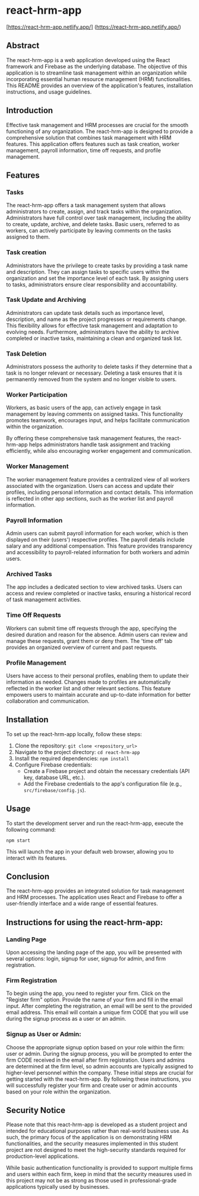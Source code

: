 # react-hrm-app

[https://react-hrm-app.netlify.app/] (https://react-hrm-app.netlify.app/)

## Abstract

The react-hrm-app is a web application developed using the React framework and Firebase as the underlying database. The objective of this application is to streamline task management within an organization while incorporating essential human resource management (HRM) functionalities. This README provides an overview of the application's features, installation instructions, and usage guidelines.

## Introduction

Effective task management and HRM processes are crucial for the smooth functioning of any organization. The react-hrm-app is designed to provide a comprehensive solution that combines task management with HRM features. This application offers features such as task creation, worker management, payroll information, time off requests, and profile management.

## Features

### Tasks

The react-hrm-app offers a task management system that allows administrators to create, assign, and track tasks within the organization. Administrators have full control over task management, including the ability to create, update, archive, and delete tasks. Basic users, referred to as workers, can actively participate by leaving comments on the tasks assigned to them.

### Task creation
Administrators have the privilege to create tasks by providing a task name and description. They can assign tasks to specific users within the organization and set the importance level of each task. By assigning users to tasks, administrators ensure clear responsibility and accountability.

### Task Update and Archiving
Administrators can update task details such as importance level, description, and name as the project progresses or requirements change. This flexibility allows for effective task management and adaptation to evolving needs. Furthermore, administrators have the ability to archive completed or inactive tasks, maintaining a clean and organized task list.

### Task Deletion
Administrators possess the authority to delete tasks if they determine that a task is no longer relevant or necessary. Deleting a task ensures that it is permanently removed from the system and no longer visible to users.

### Worker Participation
Workers, as basic users of the app, can actively engage in task management by leaving comments on assigned tasks. This functionality promotes teamwork, encourages input, and helps facilitate communication within the organization.

By offering these comprehensive task management features, the react-hrm-app helps administrators handle task assignment and tracking efficiently, while also encouraging worker engagement and communication.

### Worker Management

The worker management feature provides a centralized view of all workers associated with the organization. Users can access and update their profiles, including personal information and contact details. This information is reflected in other app sections, such as the worker list and payroll information.

### Payroll Information

Admin users can submit payroll information for each worker, which is then displayed on their (users') respective profiles. The payroll details include salary and any additional compensation. This feature provides transparency and accessibility to payroll-related information for both workers and admin users.

### Archived Tasks

The app includes a dedicated section to view archived tasks. Users can access and review completed or inactive tasks, ensuring a historical record of task management activities. 

### Time Off Requests

Workers can submit time off requests through the app, specifying the desired duration and reason for the absence. Admin users can review and manage these requests, grant them or deny them. The 'time off' tab provides an organized overview of current and past requests.

### Profile Management

Users have access to their personal profiles, enabling them to update their information as needed. Changes made to profiles are automatically reflected in the worker list and other relevant sections. This feature empowers users to maintain accurate and up-to-date information for better collaboration and communication.

## Installation

To set up the react-hrm-app locally, follow these steps:

1. Clone the repository: `git clone <repository_url>`
2. Navigate to the project directory: `cd react-hrm-app`
3. Install the required dependencies: `npm install`
4. Configure Firebase credentials:
   - Create a Firebase project and obtain the necessary credentials (API key, database URL, etc.).
   - Add the Firebase credentials to the app's configuration file (e.g., `src/firebase/config.js`).

## Usage

To start the development server and run the react-hrm-app, execute the following command:

`npm start`

This will launch the app in your default web browser, allowing you to interact with its features.

## Conclusion

The react-hrm-app provides an integrated solution for task management and HRM processes. The application uses React and Firebase to offer a user-friendly interface and a wide range of essential features.

## Instructions for using the react-hrm-app:

### Landing Page

Upon accessing the landing page of the app, you will be presented with several options: login, signup for user, signup for admin, and firm registration.

### Firm Registration

To begin using the app, you need to register your firm. Click on the "Register firm" option.
Provide the name of your firm and fill in the email input.
After completing the registration, an email will be sent to the provided email address. This email will contain a unique firm CODE that you will use during the signup process as a user or an admin.

### Signup as User or Admin:

Choose the appropriate signup option based on your role within the firm: user or admin.
During the signup process, you will be prompted to enter the firm CODE received in the email after firm registration.
Users and admins are determined at the firm level, so admin accounts are typically assigned to higher-level personnel within the company.
These initial steps are crucial for getting started with the react-hrm-app. By following these instructions, you will successfully register your firm and create user or admin accounts based on your role within the organization.

## Security Notice

Please note that this react-hrm-app is developed as a student project and intended for educational purposes rather than real-world business use. As such, the primary focus of the application is on demonstrating HRM functionalities, and the security measures implemented in this student project are not designed to meet the high-security standards required for production-level applications.

While basic authentication functionality is provided to support multiple firms and users within each firm, keep in mind that the security measures used in this project may not be as strong as those used in professional-grade applications typically used by businesses.
